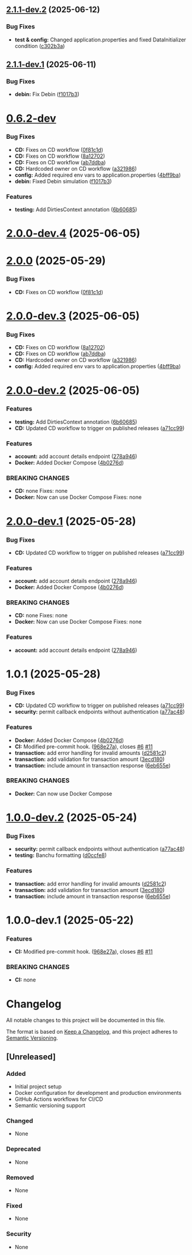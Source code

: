 ## [2.1.1-dev.2](https://github.com/FTX-Aseca/libra-wallet/compare/v2.1.1-dev.1...v2.1.1-dev.2) (2025-06-12)


### Bug Fixes

* **test & config:** Changed application.properties and fixed DataInitializer condition ([c302b3a](https://github.com/FTX-Aseca/libra-wallet/commit/c302b3a20c70d7b1cedb3f8f6d2b829ae23b5dfb))

## [2.1.1-dev.1](https://github.com/FTX-Aseca/libra-wallet/compare/v2.1.0...v2.1.1-dev.1) (2025-06-11)


### Bug Fixes

* **debin:** Fix Debin ([f1017b3](https://github.com/FTX-Aseca/libra-wallet/commit/f1017b3c8a2149660e11ddde06538795c2a50ed8))

# [0.6.2-dev](https://github.com/FTX-Aseca/libra-wallet/compare/v2.0.0...v2.1.0-dev.1)


### Bug Fixes

* **CD:** Fixes on CD workflow ([0f81c1d](https://github.com/FTX-Aseca/libra-wallet/commit/0f81c1df7abb75fc008bf39951d7e44a0439f8a7))
* **CD:** Fixes on CD workflow ([8a12702](https://github.com/FTX-Aseca/libra-wallet/commit/8a12702c165c608e681931a5b540007dff549b68))
* **CD:** Fixes on CD workflow ([ab7ddba](https://github.com/FTX-Aseca/libra-wallet/commit/ab7ddba2807cb8b92a13617feb69557067a77ffb))
* **CD:** Hardcoded owner on CD workflow ([a321986](https://github.com/FTX-Aseca/libra-wallet/commit/a32198609051f552cdf38cb6f9bfc306e5339ac3))
* **config:** Added required env vars to application.properties ([4bff9ba](https://github.com/FTX-Aseca/libra-wallet/commit/4bff9ba8fb574660cbfdf655aef0a2776e6a3176))
* **debin:** Fixed Debin simulation ([f1017b3](https://github.com/FTX-Aseca/libra-wallet/commit/f1017b3c8a2149660e11ddde06538795c2a50ed8))



### Features

* **testing:** Add DirtiesContext annotation ([6b60685](https://github.com/FTX-Aseca/libra-wallet/commit/6b60685d3c19877053b5eb2698ee88c22359e252))

# [2.0.0-dev.4](https://github.com/FTX-Aseca/libra-wallet/compare/v2.0.0-dev.3...v2.0.0-dev.4) (2025-06-05)
# [2.0.0](https://github.com/FTX-Aseca/libra-wallet/compare/v1.0.0...v2.0.0) (2025-05-29)


### Bug Fixes

* **CD:** Fixes on CD workflow ([0f81c1d](https://github.com/FTX-Aseca/libra-wallet/commit/0f81c1df7abb75fc008bf39951d7e44a0439f8a7))

# [2.0.0-dev.3](https://github.com/FTX-Aseca/libra-wallet/compare/v2.0.0-dev.2...v2.0.0-dev.3) (2025-06-05)


### Bug Fixes

* **CD:** Fixes on CD workflow ([8a12702](https://github.com/FTX-Aseca/libra-wallet/commit/8a12702c165c608e681931a5b540007dff549b68))
* **CD:** Fixes on CD workflow ([ab7ddba](https://github.com/FTX-Aseca/libra-wallet/commit/ab7ddba2807cb8b92a13617feb69557067a77ffb))
* **CD:** Hardcoded owner on CD workflow ([a321986](https://github.com/FTX-Aseca/libra-wallet/commit/a32198609051f552cdf38cb6f9bfc306e5339ac3))
* **config:** Added required env vars to application.properties ([4bff9ba](https://github.com/FTX-Aseca/libra-wallet/commit/4bff9ba8fb574660cbfdf655aef0a2776e6a3176))

# [2.0.0-dev.2](https://github.com/FTX-Aseca/libra-wallet/compare/v2.0.0-dev.1...v2.0.0-dev.2) (2025-06-05)


### Features

* **testing:** Add DirtiesContext annotation ([6b60685](https://github.com/FTX-Aseca/libra-wallet/commit/6b60685d3c19877053b5eb2698ee88c22359e252))
* **CD:** Updated CD workflow to trigger on published releases ([a71cc99](https://github.com/FTX-Aseca/libra-wallet/commit/a71cc99d5c8e82da770ba8fea879ad079ac1f9e7))


### Features

* **account:** add account details endpoint ([278a946](https://github.com/FTX-Aseca/libra-wallet/commit/278a946daf51e7b65cef1e7094657db47dffe14d))
* **Docker:** Added Docker Compose ([4b0276d](https://github.com/FTX-Aseca/libra-wallet/commit/4b0276d1d884b6c5580d88c517189e069dd84715))


### BREAKING CHANGES

* **CD:** none
Fixes: none
* **Docker:** Now can use Docker Compose
Fixes: none

# [2.0.0-dev.1](https://github.com/FTX-Aseca/libra-wallet/compare/v1.0.0...v2.0.0-dev.1) (2025-05-28)


### Bug Fixes

* **CD:** Updated CD workflow to trigger on published releases ([a71cc99](https://github.com/FTX-Aseca/libra-wallet/commit/a71cc99d5c8e82da770ba8fea879ad079ac1f9e7))


### Features

* **account:** add account details endpoint ([278a946](https://github.com/FTX-Aseca/libra-wallet/commit/278a946daf51e7b65cef1e7094657db47dffe14d))
* **Docker:** Added Docker Compose ([4b0276d](https://github.com/FTX-Aseca/libra-wallet/commit/4b0276d1d884b6c5580d88c517189e069dd84715))


### BREAKING CHANGES

* **CD:** none
Fixes: none
* **Docker:** Now can use Docker Compose
Fixes: none

### Features

* **account:** add account details endpoint ([278a946](https://github.com/FTX-Aseca/libra-wallet/commit/278a946daf51e7b65cef1e7094657db47dffe14d))
# 1.0.1 (2025-05-28)


### Bug Fixes

* **CD:** Updated CD workflow to trigger on published releases ([a71cc99](https://github.com/FTX-Aseca/libra-wallet/commit/a71cc99d5c8e82da770ba8fea879ad079ac1f9e7))
* **security:** permit callback endpoints without authentication ([a77ac48](https://github.com/FTX-Aseca/libra-wallet/commit/a77ac48cdd3755c4b86e45788440dbf13adb7ef8))


### Features

* **Docker:** Added Docker Compose ([4b0276d](https://github.com/FTX-Aseca/libra-wallet/commit/4b0276d1d884b6c5580d88c517189e069dd84715))
* **CI:** Modified pre-commit hook. ([968e27a](https://github.com/FTX-Aseca/libra-wallet/commit/968e27a785f353816aa51c80f93e67294a9a7609)), closes [#6](https://github.com/FTX-Aseca/libra-wallet/issues/6) [#11](https://github.com/FTX-Aseca/libra-wallet/issues/11)
* **transaction:** add error handling for invalid amounts ([d2581c2](https://github.com/FTX-Aseca/libra-wallet/commit/d2581c2f25e7a4d385a4c8dc9a23728f961ff4e1))
* **transaction:** add validation for transaction amount ([3ecd180](https://github.com/FTX-Aseca/libra-wallet/commit/3ecd180d02385066a79f3d2194f37c56ca5a8901))
* **transaction:** include amount in transaction response ([6eb655e](https://github.com/FTX-Aseca/libra-wallet/commit/6eb655e549ad80d8c8a5f3557f5a45f309bd9635))


### BREAKING CHANGES

* **Docker:** Can now use Docker Compose

# [1.0.0-dev.2](https://github.com/FTX-Aseca/libra-wallet/compare/v1.0.0-dev.1...v1.0.0-dev.2) (2025-05-24)


### Bug Fixes

* **security:** permit callback endpoints without authentication ([a77ac48](https://github.com/FTX-Aseca/libra-wallet/commit/a77ac48cdd3755c4b86e45788440dbf13adb7ef8))
* **testing:** Banchu formatting ([d0ccfe8](https://github.com/FTX-Aseca/libra-wallet/commit/d0ccfe808bc57558eb1a08e3d2d15c3cbad1d9e9))


### Features

* **transaction:** add error handling for invalid amounts ([d2581c2](https://github.com/FTX-Aseca/libra-wallet/commit/d2581c2f25e7a4d385a4c8dc9a23728f961ff4e1))
* **transaction:** add validation for transaction amount ([3ecd180](https://github.com/FTX-Aseca/libra-wallet/commit/3ecd180d02385066a79f3d2194f37c56ca5a8901))
* **transaction:** include amount in transaction response ([6eb655e](https://github.com/FTX-Aseca/libra-wallet/commit/6eb655e549ad80d8c8a5f3557f5a45f309bd9635))

# 1.0.0-dev.1 (2025-05-22)


### Features

* **CI:** Modified pre-commit hook. ([968e27a](https://github.com/FTX-Aseca/libra-wallet/commit/968e27a785f353816aa51c80f93e67294a9a7609)), closes [#6](https://github.com/FTX-Aseca/libra-wallet/issues/6) [#11](https://github.com/FTX-Aseca/libra-wallet/issues/11)


### BREAKING CHANGES

* **CI:** none

# Changelog

All notable changes to this project will be documented in this file.

The format is based on [Keep a Changelog](https://keepachangelog.com/en/1.0.0/),
and this project adheres to [Semantic Versioning](https://semver.org/spec/v2.0.0.html).

## [Unreleased]

### Added
- Initial project setup
- Docker configuration for development and production environments
- GitHub Actions workflows for CI/CD
- Semantic versioning support

### Changed
- None

### Deprecated
- None

### Removed
- None

### Fixed
- None

### Security
- None

